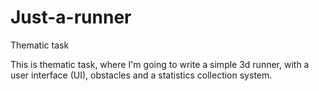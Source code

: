 # Just-a-runner
 Thematic task

This is thematic task, where I'm going to write a simple 3d runner, with a user interface (UI), obstacles and a statistics collection system.
